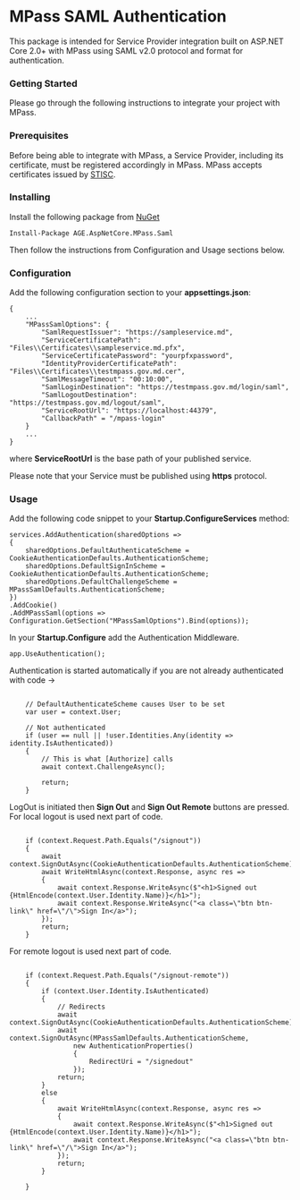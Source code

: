 # MPass SAML Authentication

This package is intended for Service Provider integration built on ASP.NET Core 2.0+ with MPass using SAML v2.0 protocol and format for authentication.

### Getting Started

Please go through the following instructions to integrate your project with MPass.

### Prerequisites

Before being able to integrate with MPass, a Service Provider, including its certificate, must be registered accordingly in MPass.
MPass accepts certificates issued by [STISC](https://stisc.gov.md/).

### Installing

Install the following package from [NuGet](https://www.nuget.org/packages/AGE.AspNetCore.MPass.Saml/1.0.1)

```
Install-Package AGE.AspNetCore.MPass.Saml
```

Then follow the instructions from Configuration and Usage sections below.

### Configuration

Add the following configuration section to your **appsettings.json**:
```
{
	...
	"MPassSamlOptions": {
		"SamlRequestIssuer": "https://sampleservice.md",
		"ServiceCertificatePath": "Files\\Certificates\\sampleservice.md.pfx",
		"ServiceCertificatePassword": "yourpfxpassword",
		"IdentityProviderCertificatePath": "Files\\Certificates\\testmpass.gov.md.cer",
		"SamlMessageTimeout": "00:10:00",
		"SamlLoginDestination": "https://testmpass.gov.md/login/saml",
		"SamlLogoutDestination": "https://testmpass.gov.md/logout/saml",
		"ServiceRootUrl": "https://localhost:44379",
		"CallbackPath" = "/mpass-login"
	}
	...
}
```
where **ServiceRootUrl** is the base path of your published service.

Please note that your Service must be published using **https** protocol.

### Usage

Add the following code snippet to your **Startup.ConfigureServices** method:
```
services.AddAuthentication(sharedOptions =>
{
    sharedOptions.DefaultAuthenticateScheme = CookieAuthenticationDefaults.AuthenticationScheme;
    sharedOptions.DefaultSignInScheme = CookieAuthenticationDefaults.AuthenticationScheme;
    sharedOptions.DefaultChallengeScheme = MPassSamlDefaults.AuthenticationScheme;
})
.AddCookie()
.AddMPassSaml(options => Configuration.GetSection("MPassSamlOptions").Bind(options));
```

In your **Startup.Configure** add the Authentication Middleware.

```
app.UseAuthentication();
```
Authentication is started automatically if you are not already authenticated with code ->

```

	// DefaultAuthenticateScheme causes User to be set
    var user = context.User;

    // Not authenticated
    if (user == null || !user.Identities.Any(identity => identity.IsAuthenticated))
    {
        // This is what [Authorize] calls
        await context.ChallengeAsync();

        return;
    }
```

LogOut is initiated then **Sign Out** and **Sign Out Remote** buttons are pressed.  
For local logout is used next part of code.
```

	if (context.Request.Path.Equals("/signout"))
    {
        await context.SignOutAsync(CookieAuthenticationDefaults.AuthenticationScheme);
        await WriteHtmlAsync(context.Response, async res =>
        {
            await context.Response.WriteAsync($"<h1>Signed out {HtmlEncode(context.User.Identity.Name)}</h1>");
            await context.Response.WriteAsync("<a class=\"btn btn-link\" href=\"/\">Sign In</a>");
        });
        return;
    }
```

For remote logout is used next part of code.
```

	if (context.Request.Path.Equals("/signout-remote"))
    {
        if (context.User.Identity.IsAuthenticated)
        {
            // Redirects
            await context.SignOutAsync(CookieAuthenticationDefaults.AuthenticationScheme);
            await context.SignOutAsync(MPassSamlDefaults.AuthenticationScheme,
                new AuthenticationProperties()
                {
                    RedirectUri = "/signedout"
                });
            return;
        }
        else
        {
            await WriteHtmlAsync(context.Response, async res =>
            {
                await context.Response.WriteAsync($"<h1>Signed out {HtmlEncode(context.User.Identity.Name)}</h1>");
                await context.Response.WriteAsync("<a class=\"btn btn-link\" href=\"/\">Sign In</a>");
            });
            return;
        }

    }
```
